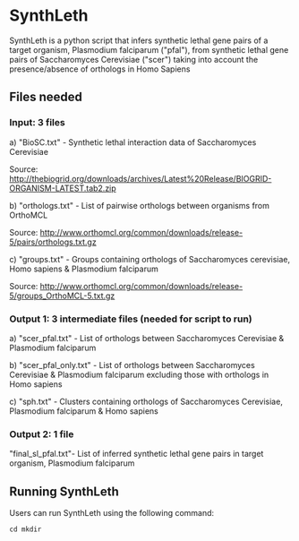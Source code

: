 # SynthLeth

SynthLeth is a python script that infers synthetic lethal gene pairs of a target organism, Plasmodium falciparum ("pfal"), from synthetic lethal gene pairs of Saccharomyces Cerevisiae ("scer") taking into account the presence/absence of orthologs in Homo Sapiens

## Files needed

### Input: 3 files 	

a) "BioSC.txt" - Synthetic lethal interaction data of Saccharomyces Cerevisiae

Source: http://thebiogrid.org/downloads/archives/Latest%20Release/BIOGRID-ORGANISM-LATEST.tab2.zip

b) "orthologs.txt" - List of pairwise orthologs between organisms from OrthoMCL

Source: http://www.orthomcl.org/common/downloads/release-5/pairs/orthologs.txt.gz

c) "groups.txt" - Groups containing orthologs of Saccharomyces cerevisiae, Homo sapiens & Plasmodium falciparum

Source: http://www.orthomcl.org/common/downloads/release-5/groups_OrthoMCL-5.txt.gz

### Output 1: 3 intermediate files (needed for script to run)

a) "scer_pfal.txt" - List of orthologs between Saccharomyces Cerevisiae & Plasmodium falciparum

b) "scer_pfal_only.txt" - List of orthologs between Saccharomyces Cerevisiae & Plasmodium falciparum excluding those with orthologs in Homo sapiens

c) "sph.txt" - Clusters containing orthologs of Saccharomyces Cerevisiae, Plasmodium falciparum & Homo sapiens

### Output 2: 1 file 

"final_sl_pfal.txt"- List of inferred synthetic lethal gene pairs in target organism, Plasmodium falciparum
  			
## Running SynthLeth

Users can run SynthLeth using the following command:

```ruby
cd mkdir
```
